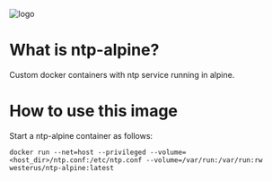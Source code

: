 ![logo](https://global.download.synology.com/download/Package/img/Docker/1.11.2-0270/thumb_256.png?style=centerme)

# What is ntp-alpine?

Custom docker containers with ntp service running in alpine.

# How to use this image

Start a ntp-alpine container as follows:

    docker run --net=host --privileged --volume=<host_dir>/ntp.conf:/etc/ntp.conf --volume=/var/run:/var/run:rw westerus/ntp-alpine:latest
